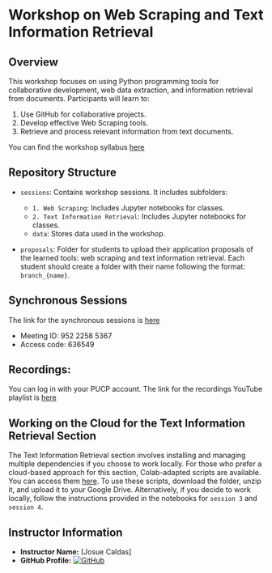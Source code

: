 # Workshop on Web Scraping and Text Information Retrieval

## Overview
This workshop focuses on using Python programming tools for collaborative development, web data extraction, and information retrieval from documents. Participants will learn to:
1. Use GitHub for collaborative projects.
2. Develop effective Web Scraping tools.
3. Retrieve and process relevant information from text documents.

You can find the workshop syllabus <a href="https://docs.google.com/document/d/1yUUYl93XUPxL7AUL3Vt2G2HeUSMVetod/edit?usp=sharing&ouid=100657601344850350475&rtpof=true&sd=true" target="_blank"> here </a>

## Repository Structure

- `sessions`: Contains workshop sessions. It includes subfolders:
  - `1. Web Scraping`: Includes Jupyter notebooks for classes.
  - `2. Text Information Retrieval`: Includes Jupyter notebooks for classes.
  - `data`: Stores data used in the workshop.


- `proposals`: Folder for students to upload their application proposals of the learned tools: web scraping and text information retrieval. Each student should create a folder with their name following the format: `branch_{name}`.

## Synchronous Sessions
The link for the synchronous sessions is <a href="https://pucp.zoom.us/j/95222585367?pwd=ZHNjK2E4MTRnRW14OFNUK1dLUnFtQT09
" target="_blank"> here </a>

- Meeting ID: 952 2258 5367
- Access code: 636549

## Recordings:
You can log in with your PUCP account. The link for the recordings YouTube playlist is <a href="https://www.youtube.com/playlist?list=PLqq4bX-XIg36O40vOo0yvZE_5ZVDVsOBn" target="_blank"> here </a>

## Working on the Cloud for the Text Information Retrieval Section
The Text Information Retrieval section involves installing and managing multiple dependencies if you choose to work locally. For those who prefer a cloud-based approach for this section, Colab-adapted scripts are available. You can access them [here](https://drive.google.com/drive/folders/14yPdrPUBHmmu9c9WGF8BLDcYc6sytyeQ?usp=sharing). To use these scripts, download the folder, unzip it, and upload it to your Google Drive. Alternatively, if you decide to work locally, follow the instructions provided in the notebooks for `session 3` and `session 4`.

## Instructor Information

- **Instructor Name:** [Josue Caldas]
- **GitHub Profile:** [![GitHub](https://img.shields.io/badge/-GitHub-black?style=flat-square&logo=github)]([https://github.com/josuecaldasv])
